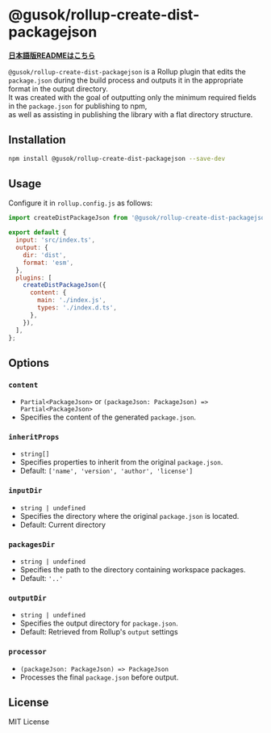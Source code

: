 # @gusok/rollup-create-dist-packagejson

**[日本語版READMEはこちら](./README-ja.md)**

`@gusok/rollup-create-dist-packagejson` is a Rollup plugin that edits the `package.json` during the build process and outputs it in the appropriate format in the output directory.  
It was created with the goal of outputting only the minimum required fields in the `package.json` for publishing to npm,  
as well as assisting in publishing the library with a flat directory structure.

## Installation

```sh
npm install @gusok/rollup-create-dist-packagejson --save-dev
```

## Usage

Configure it in `rollup.config.js` as follows:

```js
import createDistPackageJson from '@gusok/rollup-create-dist-packagejson';

export default {
  input: 'src/index.ts',
  output: {
    dir: 'dist',
    format: 'esm',
  },
  plugins: [
    createDistPackageJson({
      content: {
        main: './index.js',
        types: './index.d.ts',
      },
    }),
  ],
};
```

## Options

### `content`

- `Partial<PackageJson>` or `(packageJson: PackageJson) => Partial<PackageJson>`
- Specifies the content of the generated `package.json`.

### `inheritProps`

- `string[]`
- Specifies properties to inherit from the original `package.json`.
- Default: `['name', 'version', 'author', 'license']`

### `inputDir`

- `string | undefined`
- Specifies the directory where the original `package.json` is located.
- Default: Current directory

### `packagesDir`

- `string | undefined`
- Specifies the path to the directory containing workspace packages.
- Default: `'..'`

### `outputDir`

- `string | undefined`
- Specifies the output directory for `package.json`.
- Default: Retrieved from Rollup's `output` settings

### `processor`

- `(packageJson: PackageJson) => PackageJson`
- Processes the final `package.json` before output.

## License

MIT License
